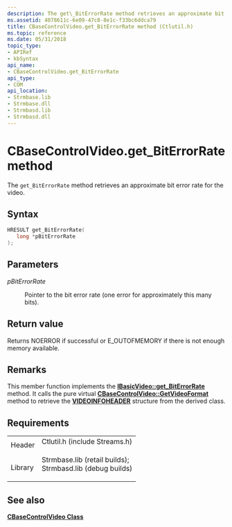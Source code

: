 ```yaml
---
description: The get\_BitErrorRate method retrieves an approximate bit error rate for the video.
ms.assetid: 4078611c-6e09-47c8-8e1c-f33bc6ddca79
title: CBaseControlVideo.get_BitErrorRate method (Ctlutil.h)
ms.topic: reference
ms.date: 05/31/2018
topic_type: 
- APIRef
- kbSyntax
api_name: 
- CBaseControlVideo.get_BitErrorRate
api_type: 
- COM
api_location: 
- Strmbase.lib
- Strmbase.dll
- Strmbasd.lib
- Strmbasd.dll
---
```


# CBaseControlVideo.get\_BitErrorRate method

The `get_BitErrorRate` method retrieves an approximate bit error rate for the video.

## Syntax


```C++
HRESULT get_BitErrorRate(
   long *pBitErrorRate
);
```



## Parameters

<dl> <dt>

*pBitErrorRate* 
</dt> <dd>

Pointer to the bit error rate (one error for approximately this many bits).

</dd> </dl>

## Return value

Returns NOERROR if successful or E\_OUTOFMEMORY if there is not enough memory available.

## Remarks

This member function implements the [**IBasicVideo::get\_BitErrorRate**](/windows/desktop/api/Control/nf-control-ibasicvideo-get_biterrorrate) method. It calls the pure virtual [**CBaseControlVideo::GetVideoFormat**](cbasecontrolvideo-getvideoformat.md) method to retrieve the [**VIDEOINFOHEADER**](/previous-versions/windows/desktop/api/amvideo/ns-amvideo-videoinfoheader) structure from the derived class.

## Requirements



|                    |                                                                                                                                                                                            |
|--------------------|--------------------------------------------------------------------------------------------------------------------------------------------------------------------------------------------|
| Header<br/>  | <dl> <dt>Ctlutil.h (include Streams.h)</dt> </dl>                                                                                   |
| Library<br/> | <dl> <dt>Strmbase.lib (retail builds); </dt> <dt>Strmbasd.lib (debug builds)</dt> </dl> |



## See also

<dl> <dt>

[**CBaseControlVideo Class**](cbasecontrolvideo.md)
</dt> </dl>

 

 




